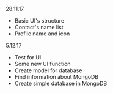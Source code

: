 28.11.17
- Basic UI's structure
- Contact's name list 
- Profile name and icon

5.12.17
- Test for UI
- Some new UI function
- Create model for database
- Find information about MongoDB
- Create simple database in MongoDB